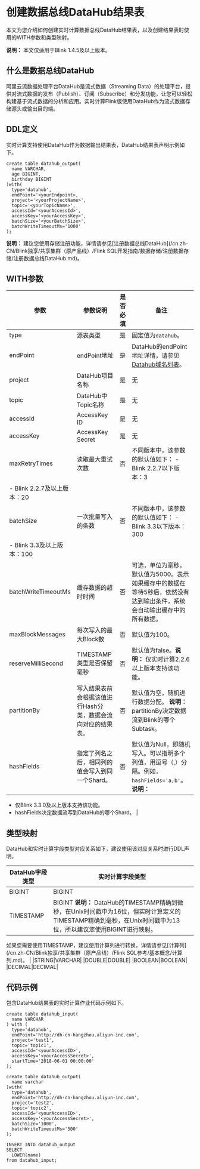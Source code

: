 # 创建数据总线DataHub结果表

本文为您介绍如何创建实时计算数据总线DataHub结果表，以及创建结果表时使用的WITH参数和类型映射。

**说明：** 本文仅适用于Blink 1.4.5及以上版本。

## 什么是数据总线DataHub

阿里云流数据处理平台DataHub是流式数据（Streaming Data）的处理平台，提供对流式数据的发布（Publish）、订阅（Subscribe）和分发功能，让您可以轻松构建基于流式数据的分析和应用。实时计算Flink版使用DataHub作为流式数据存储源头或输出目的端。

## DDL定义

实时计算支持使用DataHub作为数据输出结果表，DataHub结果表声明示例如下。

```
create table datahub_output(
  name VARCHAR,
  age BIGINT,
  birthday BIGINT
)with(
  type='datahub',
  endPoint='<yourEndpoint>,
  project='<yourProjectName>',
  topic='<yourTopicName>',
  accessId='<yourAccessId>',
  accessKey='<yourAccessKey>',
  batchSize='<yourBatchSize>',
  batchWriteTimeoutMs='1000'
);
```

**说明：** 建议您使用存储注册功能，详情请参见[注册数据总线DataHub](/cn.zh-CN/Blink独享/共享集群（原产品线）/Flink SQL开发指南/数据存储/注册数据存储/注册数据总线DataHub.md)。

## WITH参数

|参数|参数说明|是否必填|备注|
|--|----|----|--|
|type|源表类型|是|固定值为`datahub`。|
|endPoint|endPoint地址|是|DataHub的endPoint地址详情，请参见[Datahub域名列表](https://help.aliyun.com/document_detail/158778.html?spm=a2c4g.11186623.6.547.77a91fd1eveQrC)。|
|project|DataHub项目名称|是|无|
|topic|DataHub中Topic名称|是|无|
|accessId|AccessKey ID|是|无|
|accessKey|AccessKey Secret|是|无|
|maxRetryTimes|读取最大重试次数|否|不同版本中，该参数的默认值如下： -   Blink 2.2.7以下版本：3
-   Blink 2.2.7及以上版本：20 |
|batchSize|一次批量写入的条数|否|不同版本中，该参数的默认值如下： -   Blink 3.3以下版本：300
-   Blink 3.3及以上版本：100 |
|batchWriteTimeoutMs|缓存数据的超时时间|否|可选，单位为毫秒，默认值为5000。表示如果缓存中的数据在等待5秒后，依然没有达到输出条件，系统会自动输出缓存中的所有数据。|
|maxBlockMessages|每次写入的最大Block数|否|默认值为100。|
|reserveMilliSecond|TIMESTAMP类型是否保留毫秒|否|默认值为false。**说明：** 仅实时计算2.2.6以上版本支持该功能。 |
|partitionBy|写入结果表前会根据该值进行Hash分类，数据会流向对应的结果表。|否|默认值为空，随机进行数据分配。 **说明：** partitionBy决定数据流到Blink的哪个Subtask。 |
|hashFields|指定了列名之后，相同列的值会写入到同一个Shard。|否|默认值为Null，即随机写入。可以指明多个列值，用逗号（,）分隔。例如，`hashFields='a,b'`。 **说明：**

-   仅Blink 3.3.0及以上版本支持该功能。
-   hashFields决定数据流写到DataHub的哪个Shard。 |

## 类型映射

DataHub和实时计算字段类型对应关系如下，建议使用该对应关系时进行DDL声明。

|DataHub字段类型|实时计算字段类型|
|-----------|--------|
|BIGINT|BIGINT|
|TIMESTAMP|BIGINT **说明：** DataHub的TIMESTAMP精确到微秒，在Unix时间戳中为16位，但实时计算定义的TIMESTAMP精确到毫秒，在Unix时间戳中为13位，所以建议您使用BIGINT进行映射。

如果您需要使用TIMESTAMP，建议使用计算列进行转换，详情请参见[计算列](/cn.zh-CN/Blink独享/共享集群（原产品线）/Flink SQL参考/基本概念/计算列.md)。 |
|STRING|VARCHAR|
|DOUBLE|DOUBLE|
|BOOLEAN|BOOLEAN|
|DECIMAL|DECIMAL|

## 代码示例

包含DataHub结果表的实时计算作业代码示例如下。

```
create table datahub_input(
  name VARCHAR
) with (
  type='datahub',
  endPoint='http://dh-cn-hangzhou.aliyun-inc.com',
  project='test1',
  topic='topic1',
  accessId='<yourAccessID>',
  accessKey='<yourAccessSecret>',
  startTime='2018-06-01 00:00:00'
);

create table datahub_output(
  name varchar
)with(
  type='datahub',
  endPoint='http://dh-cn-hangzhou.aliyun-inc.com',
  project='test2',
  topic='topic2',
  accessId='<yourAccessID>',
  accessKey='<yourAccessSecret>',
  batchSize='1000',
  batchWriteTimeoutMs='500'
);

INSERT INTO datahub_output
SELECT 
  LOWER(name)
from datahub_input;
```

